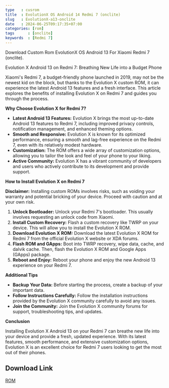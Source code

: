 ```yaml
---
type   : cusrom
title  : EvolutionX OS Android 14 Redmi 7 (onclite)
slug   : EvolutionX-a13-onclite
date   : 2024-06-25T09:17:35+07:00
categories: [rom]
tags      : [onclite]
keywords  : [Redmi 7]
---
```


Download Custom Rom EvolutionX OS Android 13 For Xiaomi  Redmi 7 (onclite).

Evolution X Android 13 on Redmi 7: Breathing New Life into a Budget Phone

Xiaomi's Redmi 7, a budget-friendly phone launched in 2019, may not be the newest kid on the block, but thanks to the Evolution X custom ROM, it can experience the latest Android 13 features and a fresh interface. This article explores the benefits of installing Evolution X on Redmi 7 and guides you through the process.

**Why Choose Evolution X for Redmi 7?**

* **Latest Android 13 Features:** Evolution X brings the most up-to-date Android 13 features to Redmi 7, including improved privacy controls, notification management, and enhanced theming options.
* **Smooth and Responsive:** Evolution X is known for its optimized performance, ensuring a smooth and lag-free experience on the Redmi 7, even with its relatively modest hardware.
* **Customization:** The ROM offers a wide array of customization options, allowing you to tailor the look and feel of your phone to your liking.
* **Active Community:** Evolution X has a vibrant community of developers and users who actively contribute to its development and provide support.

**How to Install Evolution X on Redmi 7**

**Disclaimer:** Installing custom ROMs involves risks, such as voiding your warranty and potential bricking of your device. Proceed with caution and at your own risk.

1. **Unlock Bootloader:** Unlock your Redmi 7's bootloader. This usually involves requesting an unlock code from Xiaomi.
2. **Install Custom Recovery:** Flash a custom recovery like TWRP on your device. This will allow you to install the Evolution X ROM.
3. **Download Evolution X ROM:** Download the latest Evolution X ROM for Redmi 7 from the official Evolution X website or XDA forums.
4. **Flash ROM and GApps:** Boot into TWRP recovery, wipe data, cache, and dalvik cache. Then, flash the Evolution X ROM and Google Apps (GApps) package.
5. **Reboot and Enjoy:** Reboot your phone and enjoy the new Android 13 experience on your Redmi 7.

**Additional Tips**

* **Backup Your Data:** Before starting the process, create a backup of your important data.
* **Follow Instructions Carefully:** Follow the installation instructions provided by the Evolution X community carefully to avoid any issues.
* **Join the Community:** Join the Evolution X community forums for support, troubleshooting tips, and updates.

**Conclusion**

Installing Evolution X Android 13 on your Redmi 7 can breathe new life into your device and provide a fresh, updated experience. With its latest features, smooth performance, and extensive customization options, Evolution X is an excellent choice for Redmi 7 users looking to get the most out of their phones.


## Download Link
[ROM](https://sourceforge.net/projects/evolution-x/files/onclite/13/)

